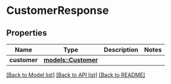# CustomerResponse

## Properties

Name | Type | Description | Notes
------------ | ------------- | ------------- | -------------
**customer** | [**models::Customer**](Customer.md) |  | 

[[Back to Model list]](../README.md#documentation-for-models) [[Back to API list]](../README.md#documentation-for-api-endpoints) [[Back to README]](../README.md)


